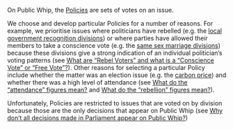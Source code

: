 On Public Whip, the [Policies](/policies) are sets of votes on an issue.

We choose and develop particular Policies for a number of reasons. For example, we prioritise
issues where politicians have rebelled
(e.g. the [local government recognition divisions](/policies/10))
or where parties have allowed their members to take a conscience vote
(e.g. the [same sex marriage divisions](/policies/1))
because these divisions give a strong indication of an individual politician’s voting patterns
(see [What are “Rebel Voters” and what is a “Conscience Vote” or “Free Vote”?](#rebelandfree)).
Other reasons for selecting a particular Policy include whether the matter was an election issue
(e.g. the [carbon price](/policies/3)) and whether there was a high level of attendance
(see [What do the “attendance” figures mean?](#attendance) and
[What do the “rebellion” figures mean?](#rebellion)).

Unfortunately, Policies are restricted to issues that are voted on by division because those are
the only decisions that appear on Public Whip
(see [Why don’t all decisions made in Parliament appear on Public Whip?](#decisions))
